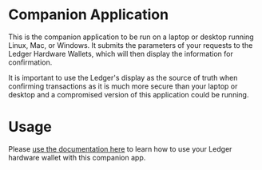 # Companion Application

This is the companion application to be run on a laptop or desktop running Linux, Mac, or Windows. It submits the parameters of your requests to the Ledger Hardware Wallets, which will then display the information for confirmation.

It is important to use the Ledger's display as the source of truth when confirming transactions as it is much more secure than your laptop or desktop and a compromised version of this application could be running.

# Usage

Please [use the documentation here](https://docs.helium.com/wallets/ledger) to learn how to use your Ledger hardware wallet with this companion app.
